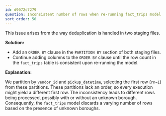 ```yaml
---
id: d9072c7279
question: Inconsistent number of rows when re-running fact_trips model
sort_order: 50
---
```


This issue arises from the way deduplication is handled in two staging files.

**Solution:**

- Add an `ORDER BY` clause in the `PARTITION BY` section of both staging files.
- Continue adding columns to the `ORDER BY` clause until the row count in the `fact_trips` table is consistent upon re-running the model.

**Explanation:**

We partition by `vendor_id` and `pickup_datetime`, selecting the first row (`rn=1`) from these partitions. These partitions lack an order, so every execution might yield a different first row. The inconsistency leads to different rows being processed, possibly with or without an unknown borough. Consequently, the `fact_trips` model discards a varying number of rows based on the presence of unknown boroughs.